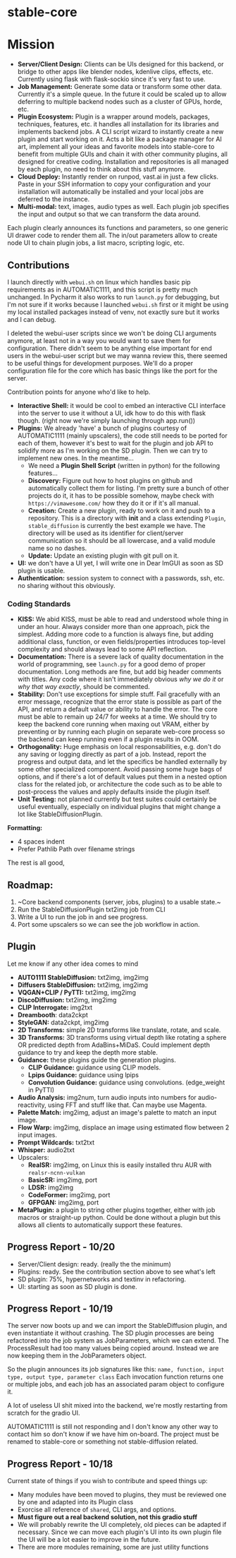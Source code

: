 # stable-core

# Mission

- **Server/Client Design:**  Clients can be UIs designed for this backend, or bridge to other apps like blender nodes, kdenlive clips, effects, etc. Currently using flask with flask-sockio since it's very fast to use.
- **Job Management:** Generate some data or transform some other data.  Currently it's a simple queue. In the future it could be scaled up to allow deferring to multiple backend nodes such as a cluster of GPUs, horde, etc.
- **Plugin Ecosystem:** Plugin is a wrapper around models, packages, techniques, features, etc. it handles all installation for its libraries and implements backend jobs. A CLI script wizard to instantly create a new plugin and start working on it. Acts a bit like a package manager for AI art, implement all your ideas and favorite models into stable-core to benefit from multiple GUIs and chain it with other community plugins, all designed for creative coding. Installation and repositories is all managed by each plugin, no need to think about this stuff anymore.
- **Cloud Deploy:** Instantly render on runpod, vast.ai in just a few clicks. Paste in your SSH information to copy your configuration and your installation will automatically be installed and your local jobs are deferred to the instance.
- **Multi-modal:** text, images, audio types as well. Each plugin job specifies the input and output so that we can transform the data around.

Each plugin clearly announces its functions and parameters, so one generic UI drawer code to render them all.
The in/out parameters allow to create node UI to chain plugin jobs, a list macro, scripting logic, etc.

## Contributions

I launch directly with `webui.sh` on linux which handles basic pip requirements as in AUTOMATIC1111, and this script is pretty much unchanged.
In Pycharm it also works to run `launch.py` for debugging, but I'm not sure if it works because I launched `webui.sh` first or it might be using my local installed packages instead of venv, not exactly sure but it works and I can debug.

I deleted the webui-user scripts since we won't be doing CLI arguments anymore, at least not in a way you would want to save them for configuration. There didn't seem to be anything else important for end users in the webui-user script but we may wanna review this, there seemed to be useful things for development purposes. We'll do a proper configuration file for the core which has basic things like the port for the server.

Contribution points for anyone who'd like to help.

- **Interactive Shell:** it would be cool to embed an interactive CLI interface into the server to use it without a UI, idk how to do this with flask though. (right now we're simply launching through app.run()) 
- **Plugins:** We already 'have' a bunch of plugins courtesy of AUTOMATIC1111 (mainly upscalers), the code still needs to be ported for each of them, however it's best to wait for the plugin and job API to solidify more as I'm working on the SD plugin. Then we can try to implement new ones. In the meantime...
   - We need a **Plugin Shell Script** (written in python) for the following features...
   - **Discovery:** Figure out how to host plugins on github and automatically collect them for listing. I'm pretty sure a bunch of other projects do it, it has to be possible somehow, maybe check with `https://vimawesome.com/` how they do it or if it's all manual.
   - **Creation:** Create a new plugin, ready to work on it and push to a repository. This is a directory with __init__ and a class extending `Plugin`, `stable_diffusion` is currently the best example we have. The directory will be used as its identifier for client/server communication so it should be all lowercase, and a valid module name so no dashes.
   - **Update:** Update an existing plugin with git pull on it.
- **UI:** we don't have a UI yet, I will write one in Dear ImGUI as soon as SD plugin is usable.
- **Authentication:** session system to connect with a passwords, ssh, etc. no sharing without this obviously.

### Coding Standards

- **KISS:** We abid KISS, must be able to read and understood whole thing in under an hour. Always consider more than one approach, pick the simplest. Adding more code to a function is always fine, but adding additional class, function, or even fields/properties introduces top-level complexity and should always lead to some API reflection.
- **Documentation:** There is a severe lack of quality documentation in the world of programming, see `launch.py` for a good demo of proper documentation. Long methods are fine, but add big header comments with titles. Any code where it isn't immediately obvious _why we do it_ or _why that way exactly_, should be commented.
- **Stability:** Don't use exceptions for simple stuff. Fail gracefully with an error message, recognize that the error state is possible as part of the API, and return a default value or ability to handle the error. The core must be able to remain up 24/7 for weeks at a time. We should try to keep the backend core running when maxing out VRAM, either by preventing or by running each plugin on separate web-core process so the backend can keep running even if a plugin results in OOM.  
- **Orthogonality:** Huge emphasis on local responsabilities, e.g. don't do any saving or logging directly as part of a job. Instead, report the progress and output data, and let the specifics be handled externally by some other specialized component. Avoid passing some huge bags of options, and if there's a lot of default values put them in a nested option class for the related job, or architecture the code such as to be able to post-process the values and apply defaults inside the plugin itself.
- **Unit Testing:** not planned currently but test suites could certainly be useful eventually, especially on individual plugins that might change a lot like StableDiffusionPlugin.

**Formatting:**
- 4 spaces indent
- Prefer Pathlib Path over filename strings

The rest is all good, 

## Roadmap:
1. ~Core backend components (server, jobs, plugins) to a usable state.~
2. Run the StableDiffusionPlugin txt2img job from CLI
3. Write a UI to run the job in and see progress.
4. Port some upscalers so we can see the job workflow in action.

## Plugin

Let me know if any other idea comes to mind

* **AUTO1111 StableDiffusion:** txt2img, img2img
* **Diffusers StableDiffusion:** txt2img, img2img
* **VQGAN+CLIP / PyTTI:** txt2img, img2img
* **DiscoDiffusion:** txt2img, img2img
* **CLIP Interrogate:** img2txt
* **Dreambooth**: data2ckpt
* **StyleGAN:** data2ckpt, img2img
* **2D Transforms:** simple 2D transforms like translate, rotate, and scale.
* **3D Transforms:** 3D transforms using virtual depth like rotating a sphere OR predicted depth from AdaBins+MiDaS. Could implement depth guidance to try and keep the depth more stable.
* **Guidance:** these plugins guide the generation plugins.
   * **CLIP Guidance:** guidance using CLIP models.
   * **Lpips Guidance:** guidance using lpips
   * **Convolution Guidance:** guidance using convolutions. (edge_weight in PyTTI)
* **Audio Analysis:** img2num, turn audio inputs into numbers for audio-reactivity, using FFT and stuff like that. Can maybe use Magenta.
* **Palette Match:** img2img, adjust an image's palette to match an input image.
* **Flow Warp:** img2img, displace an image using estimated flow between 2 input images.
* **Prompt Wildcards:** txt2txt
* **Whisper:** audio2txt
* Upscalers:
  * **RealSR:** img2img, on Linux this is easily installed thru AUR with `realsr-ncnn-vulkan`
  * **BasicSR:** img2img, port
  * **LDSR:** img2img
  * **CodeFormer:** img2img, port
  * **GFPGAN:** img2img, port
* **MetaPlugin:** a plugin to string other plugins together, either with job macros or straight-up python. Could be done without a plugin but this allows all clients to automatically support these features.

## Progress Report - 10/20

- Server/Client design: ready. (really the the minimum)
- Plugins: ready. See the contribution section above to see what's left
- SD plugin: 75%, hypernetworks and textinv in refactoring.
- UI: starting as soon as SD plugin is done.

## Progress Report - 10/19

The server now boots up and we can import the StableDiffusion plugin, and even instantiate it without crashing.
The SD plugin processes are being refactored into the job system as JobParameters, which we can extend.
The ProcessResult had too many values being copied around. Instead we are now keeping them in the JobParameters object. 

So the plugin announces its job signatures like this: `name, function, input type, output type, parameter class`
Each invocation function returns one or multiple jobs, and each job has an associated param object to configure it.

A lot of useless UI shit mixed into the backend, we're mostly restarting from scratch for the gradio UI.

AUTOMATIC1111 is still not responding and I don't know any other way to contact him so don't know if we have him on-board. The project must be renamed to stable-core or something not stable-diffusion related.

## Progress Report - 10/18

Current state of things if you wish to contribute and speed things up:

- Many modules have been moved to plugins, they must be reviewed one by one and adapted into its Plugin class
- Exorcise all reference of `shared`, CLI args, and options.
- **Must figure out a real backend solution, not this gradio stuff**
- We will probably rewrite the UI completely, old pieces can be adapted if necessary. Since we can move each plugin's UI into its own plugin file the UI will be a lot easier to improve in the future.
- There are more modules remaining, some are just utility functions
